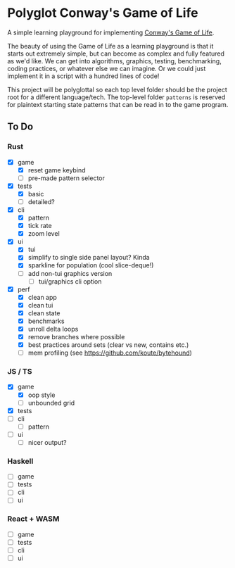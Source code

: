 # Polyglot Conway's Game of Life

A simple learning playground for implementing [Conway's Game of Life](https://en.wikipedia.org/wiki/Conway%27s_Game_of_Life).

The beauty of using the Game of Life as a learning playground is that it starts out extremely simple, but can become as complex and fully featured as we'd like. We can get into algorithms, graphics, testing, benchmarking, coding practices, or whatever else we can imagine. Or we could just implement it in a script with a hundred lines of code!

This project will be polyglottal so each top level folder should be the project root for a different language/tech. The top-level folder `patterns` is reserved for plaintext starting state patterns that can be read in to the game program.

## To Do

### Rust

- [x] game
  - [x] reset game keybind
  - [ ] pre-made pattern selector
- [x] tests
  - [x] basic
  - [ ] detailed?
- [x] cli
  - [x] pattern
  - [x] tick rate
  - [x] zoom level
- [x] ui
  - [x] tui
  - [x] simplify to single side panel layout? Kinda
  - [x] sparkline for population (cool slice-deque!)
  - [ ] add non-tui graphics version
    - [ ] tui/graphics cli option
- [x] perf
  - [x] clean app
  - [x] clean tui
  - [x] clean state
  - [x] benchmarks
  - [x] unroll delta loops
  - [x] remove branches where possible
  - [x] best practices around sets (clear vs new, contains etc.)
  - [ ] mem profiling (see <https://github.com/koute/bytehound>)

### JS / TS

- [x] game
  - [x] oop style
  - [ ] unbounded grid
- [x] tests
- [ ] cli
  - [ ] pattern
- [ ] ui
  - [ ] nicer output?

### Haskell

- [ ] game
- [ ] tests
- [ ] cli
- [ ] ui

### React + WASM

- [ ] game
- [ ] tests
- [ ] cli
- [ ] ui
